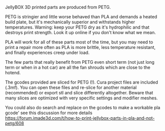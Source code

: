 JellyBOX 3D printed parts are produced from PETG.

PETG is stringier and little worse behaved than PLA and demands a heated build plate, but it's mechanically superior and withstands higher temperatures. Warning: keep your PETG dry as it's hydrophilic and that destroys print strength. Look it up online if you don't know what we mean.

PLA will work for all of these parts most of the time, but you may need to print a repair more often as PLA is more brittle, less temperature resistant, and finally experiences creep under load. 

The few parts that really benefit from PETG even short term (not just long term or when in a hot car) are all the fan shrouds which are close to the hotend. 

The gcodes provided are sliced for PETG (!). Cura project files are included (.3mf). You can open these files and re-slice for another material (recommended) or export stl and slice differently altogether. Beware that many slices are optimized with very specific settings and modifier meshes. 

You could also do search and replace on the gcodes to make a workable pla gcode' see this discussion for more details
https://forum.imade3d.com/t/how-to-print-jellybox-parts-in-pla-and-not-petg/608
